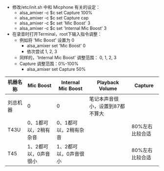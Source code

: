 - 修改/etc/init.sh 中和 Micphone 有关的设定：
   - alsa_amixer -c $c set Capture 100%
   - alsa_amixer -c $c set Capture cap
   - alsa_amixer -c $c set 'Mic Boost' 3
   - alsa_amixer -c $c set 'Internal Mic Boost' 3
- 在录音时打开Terminal，root下输入指令调整：
   - 例如将 'Mic Boost' 设置为 0
      - alsa_amixer set 'Mic Boost' 0
      - 依次尝试 1, 2, 3
   - 同样的，'Internal Mic Boost' 调整范围： 0, 1, 2, 3
   - Capture 调整范围：0%-100%
      - alsa_amixer set Capture 50%

机器名称|Mic Boost|Internal Mic Boost|Playback Volume|Capture|
------|------|------|------|------|
刘总机器|0|0|笔记本声音很小，设置到87都不算大||
T43U|0、1都可以，2稍有杂音|0、1都可以，2稍有杂音||80%左右比较合适|
T45|1、2都可以，0声音很小|1、2都可以，0声音很小||80%左右比较合适|
